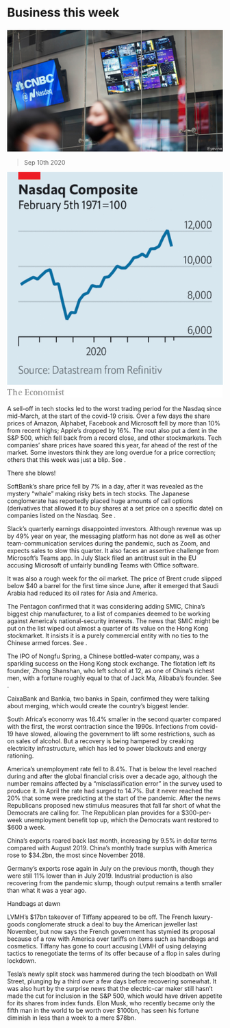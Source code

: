 ###### 

# Business this week 

#####  

![image](images/20200912_WWP002.jpg) 

> Sep 10th 2020 

![image](images/20200912_WWC527.png) 


A sell-off in tech stocks led to the worst trading period for the Nasdaq since mid-March, at the start of the covid-19 crisis. Over a few days the share prices of Amazon, Alphabet, Facebook and Microsoft fell by more than 10% from recent highs; Apple’s dropped by 16%. The rout also put a dent in the S&amp;P 500, which fell back from a record close, and other stockmarkets. Tech companies’ share prices have soared this year, far ahead of the rest of the market. Some investors think they are long overdue for a price correction; others that this week was just a blip. See .

There she blows!


SoftBank’s share price fell by 7% in a day, after it was revealed as the mystery “whale” making risky bets in tech stocks. The Japanese conglomerate has reportedly placed huge amounts of call options (derivatives that allowed it to buy shares at a set price on a specific date) on companies listed on the Nasdaq. See .

Slack’s quarterly earnings disappointed investors. Although revenue was up by 49% year on year, the messaging platform has not done as well as other team-communication services during the pandemic, such as Zoom, and expects sales to slow this quarter. It also faces an assertive challenge from Microsoft’s Teams app. In July Slack filed an antitrust suit in the EU accusing Microsoft of unfairly bundling Teams with Office software.

It was also a rough week for the oil market. The price of Brent crude slipped below $40 a barrel for the first time since June, after it emerged that Saudi Arabia had reduced its oil rates for Asia and America.

The Pentagon confirmed that it was considering adding SMIC, China’s biggest chip manufacturer, to a list of companies deemed to be working against America’s national-security interests. The news that SMIC might be put on the list wiped out almost a quarter of its value on the Hong Kong stockmarket. It insists it is a purely commercial entity with no ties to the Chinese armed forces. See .

The IPO of Nongfu Spring, a Chinese bottled-water company, was a sparkling success on the Hong Kong stock exchange. The flotation left its founder, Zhong Shanshan, who left school at 12, as one of China’s richest men, with a fortune roughly equal to that of Jack Ma, Alibaba’s founder. See .

CaixaBank and Bankia, two banks in Spain, confirmed they were talking about merging, which would create the country’s biggest lender.

South Africa’s economy was 16.4% smaller in the second quarter compared with the first, the worst contraction since the 1990s. Infections from covid-19 have slowed, allowing the government to lift some restrictions, such as on sales of alcohol. But a recovery is being hampered by creaking electricity infrastructure, which has led to power blackouts and energy rationing.

America’s unemployment rate fell to 8.4%. That is below the level reached during and after the global financial crisis over a decade ago, although the number remains affected by a “misclassification error” in the survey used to produce it. In April the rate had surged to 14.7%. But it never reached the 20% that some were predicting at the start of the pandemic. After the news Republicans proposed new stimulus measures that fall far short of what the Democrats are calling for. The Republican plan provides for a $300-per-week unemployment benefit top up, which the Democrats want restored to $600 a week. 

China’s exports roared back last month, increasing by 9.5% in dollar terms compared with August 2019. China’s monthly trade surplus with America rose to $34.2bn, the most since November 2018.

Germany’s exports rose again in July on the previous month, though they were still 11% lower than in July 2019. Industrial production is also recovering from the pandemic slump, though output remains a tenth smaller than what it was a year ago.

Handbags at dawn

LVMH’s $17bn takeover of Tiffany appeared to be off. The French luxury-goods conglomerate struck a deal to buy the American jeweller last November, but now says the French government has stymied its proposal because of a row with America over tariffs on items such as handbags and cosmetics. Tiffany has gone to court accusing LVMH of using delaying tactics to renegotiate the terms of its offer because of a flop in sales during lockdown.

Tesla’s newly split stock was hammered during the tech bloodbath on Wall Street, plunging by a third over a few days before recovering somewhat. It was also hurt by the surprise news that the electric-car maker still hasn’t made the cut for inclusion in the S&amp;P 500, which would have driven appetite for its shares from index funds. Elon Musk, who recently became only the fifth man in the world to be worth over $100bn, has seen his fortune diminish in less than a week to a mere $78bn.

